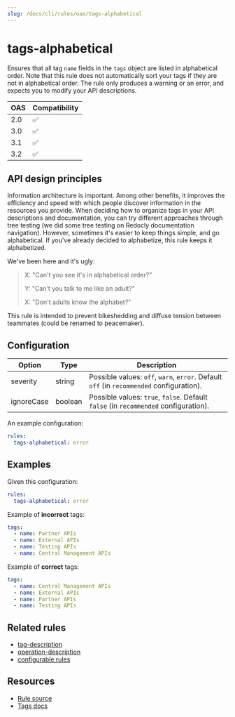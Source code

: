 ```yaml
---
slug: /docs/cli/rules/oas/tags-alphabetical
---
```


# tags-alphabetical

Ensures that all tag `name` fields in the `tags` object are listed in alphabetical order.
Note that this rule does not automatically sort your tags if they are not in alphabetical order.
The rule only produces a warning or an error, and expects you to modify your API descriptions.

| OAS | Compatibility |
| --- | ------------- |
| 2.0 | ✅            |
| 3.0 | ✅            |
| 3.1 | ✅            |
| 3.2 | ✅            |

## API design principles

Information architecture is important. Among other benefits, it improves the efficiency and speed with which people discover information in the resources you provide.
When deciding how to organize tags in your API descriptions and documentation, you can try different approaches through tree testing (we did some tree testing on Redocly documentation navigation).
However, sometimes it's easier to keep things simple, and go alphabetical. If you've already decided to alphabetize, this rule keeps it alphabetized.

We've been here and it's ugly:

> X: "Can't you see it's in alphabetical order?"
>
> Y: "Can't you talk to me like an adult?"
>
> X: "Don't adults know the alphabet?"

This rule is intended to prevent bikeshedding and diffuse tension between teammates (could be renamed to peacemaker).

## Configuration

| Option     | Type    | Description                                                                              |
| ---------- | ------- | ---------------------------------------------------------------------------------------- |
| severity   | string  | Possible values: `off`, `warn`, `error`. Default `off` (in `recommended` configuration). |
| ignoreCase | boolean | Possible values: `true`, `false`. Default `false` (in `recommended` configuration).      |

An example configuration:

```yaml
rules:
  tags-alphabetical: error
```

## Examples

Given this configuration:

```yaml
rules:
  tags-alphabetical: error
```

Example of **incorrect** tags:

```yaml Bad example
tags:
  - name: Partner APIs
  - name: External APIs
  - name: Testing APIs
  - name: Central Management APIs
```

Example of **correct** tags:

```yaml Good example
tags:
  - name: Central Management APIs
  - name: External APIs
  - name: Partner APIs
  - name: Testing APIs
```

## Related rules

- [tag-description](./tag-description.md)
- [operation-description](./operation-description.md)
- [configurable rules](../configurable-rules.md)

## Resources

- [Rule source](https://github.com/Redocly/redocly-cli/blob/main/packages/core/src/rules/common/tags-alphabetical.ts)
- [Tags docs](https://redocly.com/docs/openapi-visual-reference/tags/)
